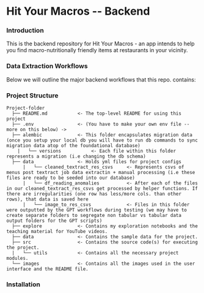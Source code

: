 # Hit Your Macros -- Backend

### Introduction

This is the backend repository for Hit Your Macros - an app intends to help you find macro-nutritionally friendly items at restaurants in your vicinity.

### Data Extraction Workflows

Below we will outline the major backend workflows that this repo. contains:

####

### Project Structure

```
Project-folder
  ├── README.md           <- The top-level README for using this project
  ├── .env                <- (You have to make your own env file -- more on this below) ->
  ├── alembic             <- This folder encapsulates migration data (once you setup your local db you will have to run db commands to sync migration data atop of the foundational database)
    |   └── versions           <- Each file within this folder represents a migration (i.e changing the db schema)
  ├── data                <- Holds yml files for project configs
      |   └── cleaned_textract_res_csvs     <- Represents csvs of menus post textract job data extractin + manual processing (i.e these files are ready to be seeded into our database)
      |   └── df_reading_anomalies          <- After each of the files in our cleaned_textract_res_csvs get processed by helper functions. If there are irregularities (one row has less/more cols. than other rows), that data is saved here
      |   └── image_to_res_csvs             <- Files in this folder were outputted by the GPT workflows during testing (we may have to create separate folders to segregate non tabular vs tabular data output folders for the GPT scripts)
  ├── explore             <- Contains my exploration notebooks and the teaching material for YouTube videos.
  ├── data                <- Contains the sample data for the project.
  ├── src                 <- Contains the source code(s) for executing the project.
  |   └── utils           <- Contains all the necessary project modules.
  └── images              <- Contains all the images used in the user interface and the README file.
```

### Installation
